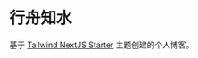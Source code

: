 # 行舟知水

基于 [Tailwind NextJS Starter](https://github.com/timlrx/tailwind-nextjs-starter-blog) 主题创建的个人博客。
